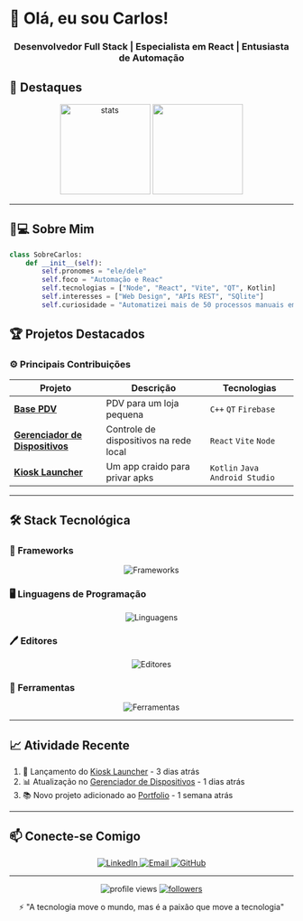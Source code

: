 # 👋 Olá, eu sou Carlos!

<h3 align="center">
  Desenvolvedor Full Stack | Especialista em React | Entusiasta de Automação
</h3>


## 📌 Destaques

<p align="center">
    <img src="https://github-readme-stats.vercel.app/api?username=carlosfallen&show_icons=true&theme=dark&hide_border=true" alt="stats" height="160">
  <img src="https://github-readme-streak-stats.herokuapp.com/?user=carlosfallen&theme=dark&hide_border=true" height="160">
</p>

---

## 🧑💻 Sobre Mim

```python
class SobreCarlos:
    def __init__(self):
        self.pronomes = "ele/dele"
        self.foco = "Automação e Reac"
        self.tecnologias = ["Node", "React", "Vite", "QT", Kotlin]
        self.interesses = ["Web Design", "APIs REST", "SQlite"]
        self.curiosidade = "Automatizei mais de 50 processos manuais em 2024"
```
## 🏆 Projetos Destacados

### ⚙️ Principais Contribuições
| Projeto | Descrição | Tecnologias |
|---------|-----------|-------------|
| **[Base PDV](https://github.com/carlosfallen/PDV)** | PDV para um loja pequena | `C++` `QT` `Firebase` |
| **[Gerenciador de Dispositivos](https://github.com/carlosfallen/tabela-vite-node)** | Controle de dispositivos na rede local | `React` `Vite` `Node` |
| **[Kiosk Launcher](https://github.com/carlosfallen/Kiosk-Launcher)** | Um app craido para privar apks | `Kotlin` `Java` `Android Studio` |

---

## 🛠️ Stack Tecnológica

### 📌 Frameworks
<p align="center">
  <img src="https://skillicons.dev/icons?i=react,tailwind,vite,qt,nodejs,electron" alt="Frameworks">
</p>

### 🖥️ Linguagens de Programação
<p align="center">
  <img src="https://skillicons.dev/icons?i=html,css,js,typescript,python,c,cpp,kotlin" alt="Linguagens">
</p>

### 🖊️ Editores
<p align="center">
  <img src="https://skillicons.dev/icons?i=vscode,qt,androidstudio,visualstudio,clion,figma,idea,pycharm" alt="Editores">
</p>

### 🔧 Ferramentas
<p align="center">
  <img src="https://skillicons.dev/icons?i=git,github,linux,docker,firebase,supabase,bash,sqlite,postgresql" alt="Ferramentas">
</p>

---

## 📈 Atividade Recente

<!-- START_SECTION:activity -->
1. 🚀 Lançamento do [Kiosk Launcher](https://github.com/carlosfallen/Kiosk-Launcher) - 3 dias atrás
2. 📊 Atualização no [Gerenciador de Dispositivos](https://github.com/carlosfallen/tabela-vite-node) - 1 dias atrás
3. 📚 Novo projeto adicionado ao [Portfolio](https://github.com/carlosfallen/portfolio) - 1 semana atrás
<!-- END_SECTION:activity -->

---

## 📫 Conecte-se Comigo

<p align="center">
  <a href="https://www.linkedin.com/in/caugustofc/">
    <img src="https://img.shields.io/badge/LinkedIn-0077B5?style=for-the-badge&logo=linkedin&logoColor=white" alt="LinkedIn">
  </a>
  <a href="mailto:ca88321499@gmail.com">
    <img src="https://img.shields.io/badge/Email-D14836?style=for-the-badge&logo=gmail&logoColor=white" alt="Email">
  </a>
  <a href="https://github.com/carlosfallen">
    <img src="https://img.shields.io/badge/GitHub-100000?style=for-the-badge&logo=github&logoColor=white" alt="GitHub">
  </a>
</p>

---

<p align="center">
  <img src="https://komarev.com/ghpvc/?username=carlosfallen&label=Visualizações&color=blueviolet&style=flat" alt="profile views">
  <a href="https://github.com/carlosfallen?tab=followers">
    <img src="https://img.shields.io/github/followers/carlosfallen?label=Seguidores&style=social" alt="followers">
  </a>
</p>

<p align="center">
  ⚡ "A tecnologia move o mundo, mas é a paixão que move a tecnologia"
</p>
